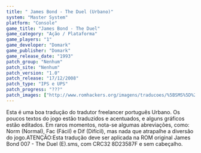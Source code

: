 ```yaml
---
title: " James Bond - The Duel (Urbano)"
system: "Master System"
platform: "Console"
game_title: "James Bond - The Duel"
game_category: "Ação / Plataforma"
game_players: "1"
game_developer: "Domark"
game_publisher: "Domark"
game_release_date: "1993"
patch_group: "Nenhum"
patch_site: "Nenhum"
patch_version: "1.0"
patch_release: "17/12/2008"
patch_type: "IPS e UPS"
patch_progress: "???"
patch_images: ["http://www.romhackers.org/imagens/traducoes/%5BSMS%5D%20James%20Bond%20007%20-%20The%20Duel%20-%20Urbano%20-%201.png","http://www.romhackers.org/imagens/traducoes/%5BSMS%5D%20James%20Bond%20007%20-%20The%20Duel%20-%20Urbano%20-%202.png","http://www.romhackers.org/imagens/traducoes/%5BSMS%5D%20James%20Bond%20007%20-%20The%20Duel%20-%20Urbano%20-%203.png"]
---
```

Esta é uma boa tradução do tradutor freelancer português Urbano. Os poucos textos do jogo estão traduzidos e acentuados, e alguns gráficos estão editados. Em raros momentos, nota-se algumas abreviações, como: Norm (Normal), Fac (Fácil) e Dif (Difícil), mas nada que atrapalhe a diversão do jogo.ATENÇÃO:Esta tradução deve ser aplicada na ROM original James Bond 007 - The Duel (E).sms, com CRC32 8D23587F e sem cabeçalho.
